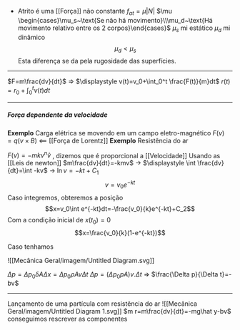 - Atrito é uma [[Força]] não constante
$f_{at}=\mu |N|$
$\mu \begin{cases}\mu_s~\text{Se não há movimento}\\\mu_d~\text{Há movimento relativo entre os 2 corpos}\end{cases}$
$\mu_s$ mi estático
$\mu_d$ mi dinâmico
$$\mu_d<\mu_s$$
Esta diferença se da pela rugosidade das superfícies.

---
$F=m\frac{dv}{dt}$
=> $\displaystyle v(t)=v_0+\int_0^t \frac{F(t)}{m}dt$
$\displaystyle r(t)=r_0+\int_0^tv(t)dt$

---
##### Força dependente da velocidade
**Exemplo**
Carga elétrica se movendo em um campo eletro-magnético
$F(v) = q(v\times B)$ <== [[Força de Lorentz]]
**Exemplo**
Resistência do ar

$F(v)=-mkv^n \hat v$ , dizemos que é proporcional a [[Velocidade]]
Usando as [[Leis de newton]]
$m\frac{dv}{dt}=-kmv$ -> $\displaystyle \int \frac{dv}{dt}=\int -kv$ -> $\ln v =-kt+C_1$ 
$$v = v_0e^{-kt}$$
Caso integremos, obteremos a posição
$$x=v_0\int e^{-kt}dt=-\frac{v_0}{k}e^{-kt}+C_2$$
Com a condição inicial de $x(t_0)=0$ 
$$x=\frac{v_0}{k}(1-e^{-kt})$$

Caso tenhamos

![[Mecânica Geral/imagem/Untitled Diagram.svg]]

$\Delta p=\Delta p_0\delta A\Delta x=\Delta p_0 \rho Av\Delta t$
$\Delta p=(\Delta p_0 p A)v.\Delta t$ => $\frac{\Delta p}{\Delta t}=-bv$ 

---
Lançamento de uma partícula com resistência do ar
![[Mecânica Geral/imagem/Untitled Diagram 1.svg]]
$m r=m\frac{dv}{dt}=-mg\hat y-bv$
conseguimos rescrever as componentes